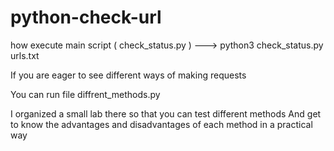 # python-check-url

how execute main script ( check_status.py ) ---> python3 check_status.py urls.txt

If you are eager to see different ways of making requests 

You can run file diffrent_methods.py 

I organized a small lab there 
so that you can test different methods 
And get to know the advantages and disadvantages of each method in a practical way
